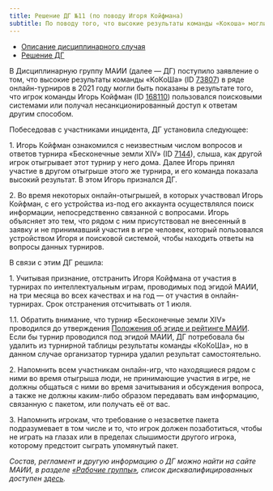 ```yaml
---
title: Решение ДГ №11 (по поводу Игоря Койфмана)
subtitle: По поводу того, что высокие результаты команды «Кокоша» могли быть полученые нечестным путём.
---
```


- [Описание дисциплинарного случая](#description)
- [Решение ДГ](#judgement)

<a name="description"></a>В Дисциплинарную группу МАИИ (далее — ДГ) поступило заявление о том, что высокие результаты команды «КоКоШа» (ID [73807](https://rating.chgk.info/teams/73807)) в ряде онлайн-турниров в 2021 году могли быть показаны в результате того, что игрок команды Игорь Койфман (ID [168110](https://rating.chgk.info/player/168110)) пользовался поисковыми системами или получал несанкционированный доступ к ответам другим способом.

Побеседовав с участниками инцидента, ДГ установила следующее:

1\. Игорь Койфман ознакомился с неизвестным числом вопросов и ответов турнира «Бесконечные земли XIV» (ID [7144](https://rating.chgk.info/tournament/7144)), слыша, как другой игрок отыгрывает этот турнир у него дома. Далее Игорь принял участие в другом отыгрыше этого же турнира, и его команда показала высокий результат. В этом Игорь признался ДГ.

2\. Во время некоторых онлайн-отыгрышей, в которых участвовал Игорь Койфман, с его устройства из-под его аккаунта осуществлялся поиск информации, непосредственно связанной с вопросами. Игорь объясняет это тем, что рядом с ним присутствовал не внесенный в заявку и не принимавший участия в игре человек, который пользовался устройством Игоря и поисковой системой, чтобы находить ответы на вопросы данных турниров.

<a name="judgement"></a>В связи с этим ДГ решила:

1\. Учитывая признание, отстранить Игоря Койфмана от участия в турнирах по интеллектуальным играм, проводимых под эгидой МАИИ, на три месяца во всех качествах и на год — от участия в онлайн-турнирах. Срок отстранения отсчитывать от 1 июля.

1.1. Обратить внимание, что турнир «Бесконечные земли XIV» проводился до утверждения [Положения об эгиде и рейтинге МАИИ](https://www.maii.li/p/aegis-rating). Если бы турнир проводился под эгидой МАИИ, ДГ потребовала бы удалить из турнирной таблицы результаты команды «КоКоШа», но в данном случае организатор турнира удалил результат самостоятельно.

2\. Напомнить всем участникам онлайн-игр, что находящиеся рядом с ними во время отыгрыша люди, не принимающие участия в игре, не должны общаться с ними во время зачитывания и обсуждения вопроса, а также не должны каким-либо образом передавать вам информацию, связанную с пакетом, или получать её от вас.

3\. Напомнить игрокам, что требование о незасветке пакета подразумевает в том числе и то, что игрок должен позаботиться, чтобы не играть на глазах или в пределах слышимости другого игрока, которому предстоит сыграть упомянутый пакет.

*Состав, регламент и другую информацию о ДГ можно найти на сайте МАИИ, в разделе [«Рабочие группы»](https://www.maii.li/p/who#dg), список дисквалифицированных доступен [здесь](https://www.maii.li/p/disqual).*